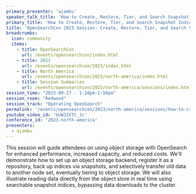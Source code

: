 ```yaml
---
primary_presenter: 'ajambu'
speaker_talk_title: 'How to Create, Restore, Tier, and Search Snapshot Indices Stored in Object Storage'
primary_title: 'How to Create, Restore, Tier, and Search Snapshot Indices Stored in Object Storage'
title: 'OpenSearchCon 2023 Session: Create, Restore, Tier, and Search Snapshot Indices Stored in Object Storage'
breadcrumbs:
  icon: community
  items:
    - title: OpenSearchCon
      url: /events/opensearchcon/index.html
    - title: 2023
      url: /events/opensearchcon/2023/index.html
    - title: North America
      url: /events/opensearchcon/2023/north-america/index.html
    - title: Session Summaries
      url: /events/opensearchcon/2023/north-america/sessions/index.html
session_time: "2023-09-27 - 1:10pm-1:50pm"
session_room: "Redwood"
session_track: "Operating OpenSearch"
permalink: '/events/opensearchcon/2023/north-america/sessions/how-to-create-restore-tier-and-search-snapshot-indices-stored-in-object-storage.html'
youtube_video_id: 'UuW32VTC_Jc'
conference_id: '2023-north-america'
presenters:
  - ajambu
---
```


This session will guide attendees on using object storage with OpenSearch for enhanced performance, increased capacity, and reduced costs. We'll demonstrate how to set up an object storage backend, register it as a repository, back up indices via snapshots, and selectively transfer old data to another node set, eventually tiering to object storage. We will also illustrate reading data directly from the object store in real time using searchable snapshot indices, bypassing data downloads to the cluster.
